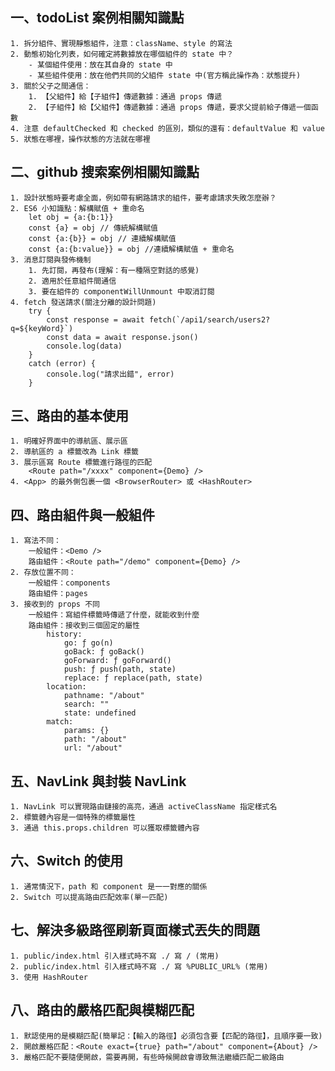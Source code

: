 ## 一、todoList 案例相關知識點
    1. 拆分組件、實現靜態組件，注意：className、style 的寫法
    2. 動態初始化列表，如何確定將數據放在哪個組件的 state 中？
        - 某個組件使用：放在其自身的 state 中
        - 某些組件使用：放在他們共同的父組件 state 中(官方稱此操作為：狀態提升)
    3. 關於父子之間通信：
        1. 【父組件】給【子組件】傳遞數據：通過 props 傳遞
        2. 【子組件】給【父組件】傳遞數據：通過 props 傳遞，要求父提前給子傳遞一個函數
    4. 注意 defaultChecked 和 checked 的區別，類似的還有：defaultValue 和 value
    5. 狀態在哪裡，操作狀態的方法就在哪裡

## 二、github 搜索案例相關知識點
    1. 設計狀態時要考慮全面，例如帶有網路請求的組件，要考慮請求失敗怎麼辦？
    2. ES6 小知識點：解構賦值 + 重命名
        let obj = {a:{b:1}}
        const {a} = obj // 傳統解構賦值
        const {a:{b}} = obj // 連續解構賦值
        const {a:{b:value}} = obj //連續解構賦值 + 重命名
    3. 消息訂閱與發佈機制
        1. 先訂閱，再發布(理解：有一種隔空對話的感覺)
        2. 適用於任意組件間通信
        3. 要在組件的 componentWillUnmount 中取消訂閱
    4. fetch 發送請求(關注分離的設計問題)
        try {
            const response = await fetch(`/api1/search/users2?q=${keyWord}`)
            const data = await response.json()
            console.log(data)
        }
        catch (error) {
            console.log("請求出錯", error)
        }

## 三、路由的基本使用
    1. 明確好界面中的導航區、展示區
    2. 導航區的 a 標籤改為 Link 標籤
    3. 展示區寫 Route 標籤進行路徑的匹配
        <Route path="/xxxx" component={Demo} />
    4. <App> 的最外側包裹一個 <BrowserRouter> 或 <HashRouter>

## 四、路由組件與一般組件
    1. 寫法不同：
        一般組件：<Demo />
        路由組件：<Route path="/demo" component={Demo} />
    2. 存放位置不同：
        一般組件：components
        路由組件：pages
    3. 接收到的 props 不同
        一般組件：寫組件標籤時傳遞了什麼，就能收到什麼
        路由組件：接收到三個固定的屬性
            history:
                go: ƒ go(n)
                goBack: ƒ goBack()
                goForward: ƒ goForward()
                push: ƒ push(path, state)
                replace: ƒ replace(path, state)
            location:
                pathname: "/about"
                search: ""
                state: undefined
            match:
                params: {}
                path: "/about"
                url: "/about"

## 五、NavLink 與封裝 NavLink
    1. NavLink 可以實現路由鏈接的高亮，通過 activeClassName 指定樣式名
    2. 標籤體內容是一個特殊的標籤屬性
    3. 通過 this.props.children 可以獲取標籤體內容

## 六、Switch 的使用
    1. 通常情況下，path 和 component 是一一對應的關係
    2. Switch 可以提高路由匹配效率(單一匹配)

## 七、解決多級路徑刷新頁面樣式丟失的問題
    1. public/index.html 引入樣式時不寫 ./ 寫 / (常用)
    2. public/index.html 引入樣式時不寫 ./ 寫 %PUBLIC_URL% (常用)
    3. 使用 HashRouter

## 八、路由的嚴格匹配與模糊匹配
    1. 默認使用的是模糊匹配(簡單記：【輸入的路徑】必須包含要【匹配的路徑】，且順序要一致)
    2. 開啟嚴格匹配：<Route exact={true} path="/about" component={About} />
    3. 嚴格匹配不要隨便開啟，需要再開，有些時候開啟會導致無法繼續匹配二級路由